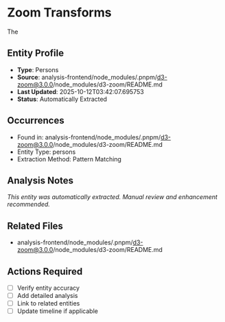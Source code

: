 # Zoom Transforms

The

## Entity Profile
- **Type**: Persons
- **Source**: analysis-frontend/node_modules/.pnpm/d3-zoom@3.0.0/node_modules/d3-zoom/README.md
- **Last Updated**: 2025-10-12T03:42:07.695753
- **Status**: Automatically Extracted

## Occurrences
- Found in: analysis-frontend/node_modules/.pnpm/d3-zoom@3.0.0/node_modules/d3-zoom/README.md
- Entity Type: persons
- Extraction Method: Pattern Matching

## Analysis Notes
*This entity was automatically extracted. Manual review and enhancement recommended.*

## Related Files
- analysis-frontend/node_modules/.pnpm/d3-zoom@3.0.0/node_modules/d3-zoom/README.md

## Actions Required
- [ ] Verify entity accuracy
- [ ] Add detailed analysis
- [ ] Link to related entities
- [ ] Update timeline if applicable

